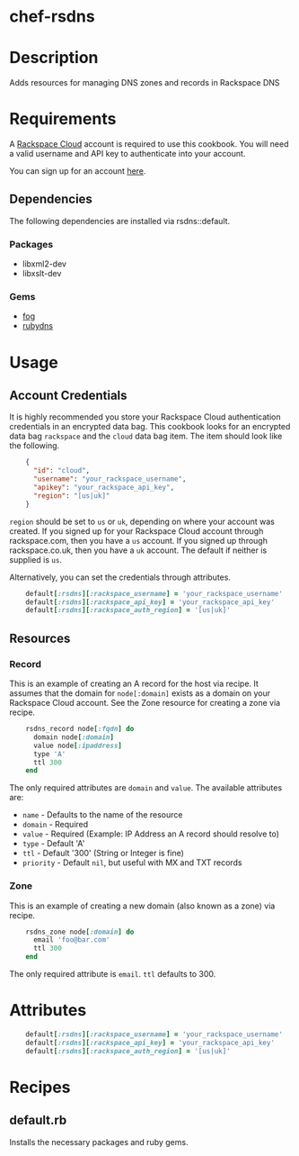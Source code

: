 # chef-rsdns

# Description

Adds resources for managing DNS zones and records in Rackspace DNS

# Requirements

A [Rackspace Cloud](http://www.rackspace.com/cloud/) account is required to use
this cookbook. You will need a valid username and API key to authenticate into
your account.

You can sign up for an account [here](https://cart.rackspace.com/cloud/).

## Dependencies

The following dependencies are installed via rsdns::default.

### Packages

* libxml2-dev
* libxslt-dev

### Gems

* [fog](http://fog.io/) 
* [rubydns](http://rubyforge.org/projects/dnsruby/)

# Usage

## Account Credentials

It is highly recommended you store your Rackspace Cloud authentication
credentials in an encrypted data bag. This cookbook looks for an encrypted
data bag `rackspace` and the `cloud` data bag item. The item should look like
the following.

```json
    {
      "id": "cloud",
      "username": "your_rackspace_username",
      "apikey": "your_rackspace_api_key",
      "region": "[us|uk]"
    }
```

`region` should be set to `us` or `uk`, depending on where your account was
created. If you signed up for your Rackspace Cloud account through 
rackspace.com, then you have a `us` account. If you signed up through 
rackspace.co.uk, then you have a `uk` account. The default if neither is 
supplied is `us`.

Alternatively, you can set the credentials through attributes.

```ruby
    default[:rsdns][:rackspace_username] = 'your_rackspace_username'
    default[:rsdns][:rackspace_api_key] = 'your_rackspace_api_key'
    default[:rsdns][:rackspace_auth_region] = '[us|uk]'
```

## Resources

### Record

This is an example of creating an A record for the host via recipe. It assumes
that the domain for `node[:domain]` exists as a domain on your Rackspace Cloud
account. See the Zone resource for creating a zone via recipe.

```ruby
    rsdns_record node[:fqdn] do
      domain node[:domain]
      value node[:ipaddress]
      type 'A'
      ttl 300
    end
```

The only required attributes are `domain` and `value`. The available attributes 
are:

* `name` - Defaults to the name of the resource
* `domain` - Required
* `value` - Required (Example: IP Address an A record should resolve to)
* `type` - Default 'A'
* `ttl` - Default '300' (String or Integer is fine)
* `priority` - Default `nil`, but useful with MX and TXT records

### Zone

This is an example of creating a new domain (also known as a zone) via recipe.

```ruby
    rsdns_zone node[:domain] do
      email 'foo@bar.com'
      ttl 300
    end
```

The only required attribute is `email`. `ttl` defaults to 300.

# Attributes

```ruby
    default[:rsdns][:rackspace_username] = 'your_rackspace_username'
    default[:rsdns][:rackspace_api_key] = 'your_rackspace_api_key'
    default[:rsdns][:rackspace_auth_region] = '[us|uk]'
```

# Recipes

## default.rb

Installs the necessary packages and ruby gems.
